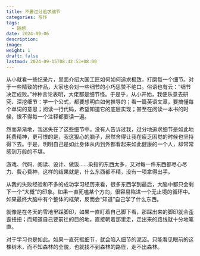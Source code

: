 ```yaml
---
title: 不要过分追求细节
categories: 写作
tags:
  - 随想
date: 2024-09-06
description: 
image: 
weight: 1
draft: false
lastmod: 2024-09-15T08:42:53+08:00
---
```

从小就看一些纪录片，里面介绍大国工匠如何如何追求极致，打磨每一个细节。对于一些精致的作品，大家也会对一些细节的小巧思赞不绝口。俗语也有云：“细节决定成败。”种种言论表明，大佬都是细节怪。于是乎，从小开始，我便乐意去研究、深挖细节：学一个公式，都要想明白如何推导的；看一篇英语文章，要搞懂每个单词的意思；阅读一行代码，希望知道它的底层实现；甚至在阅读一本书的时候，恨不得每一个注释都要读一遍。

然而渐渐地，我迷失在了这些细节中。没有人告诉过我，过分地追求细节是如此地耗费精神，更可恨的是，我这狠心的脑子，居然舍得让我在疲乏困觉的时候也坚持得下去。于是，明明自己是如此身体从内到外都看起来如此健康的一个人，却常常感到万般的不堪。

游戏、代码、阅读、设计、做饭……染指的东西太多，又对每一件东西都尽心尽力、费心费神，这样的结果就是，什么东西都不精，没有一项拿得出手。

从我的失败经验和不多的成功学习经历来看，很多东西学到最后，大脑中都只会剩下一个“大概”的印象。如果一直死嗑某个方向，很容易陷进一个无止境的循环中。如果最终大脑中有个整体的框架，反而会“知道”自己学了什么东西。

就像是在冬天的雪地里踩脚印，如果一直盯着自己脚下看，那踩出来的脚印就会歪歪扭扭；而知道自己要前往的目的地，直接朝着那里走，走出来的路线就十分地笔直。

对于学习也是如此。如果一直死抠细节，就会陷入细节的泥沼。只能看见眼前的这棵树木，而不知森林的全貌，也就找不到森林的路径，走不出森林。


